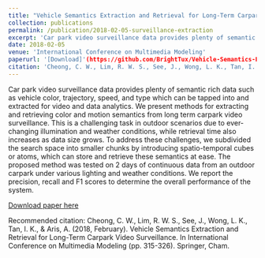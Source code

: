 ```yaml
---
title: "Vehicle Semantics Extraction and Retrieval for Long-Term Carpark Video Surveillance"
collection: publications
permalink: /publication/2018-02-05-surveillance-extraction
excerpt: 'Car park video surveillance data provides plenty of semantic rich data such as vehicle color, trajectory, speed, and type which can be tapped into and extracted for video and data analytics. We present methods for extracting and retrieving color and motion semantics from long term carpark video surveillance. This is a challenging task in outdoor scenarios due to ever-changing illumination and weather conditions, while retrieval time also increases as data size grows. To address these challenges, we subdivided the search space into smaller chunks by introducing spatio-temporal cubes or atoms, which can store and retrieve these semantics at ease. The proposed method was tested on 2 days of continuous data from an outdoor carpark under various lighting and weather conditions. We report the precision, recall and F1 scores to determine the overall performance of the system.'
date: 2018-02-05
venue: 'International Conference on Multimedia Modeling'
paperurl: '[Download]'(https://github.com/BrightTux/Vehicle-Semantics-Extraction-and-Retrieval-for-Long-term-Carpark-Video-Surveillance/raw/master/Vehicle_Semantics_Extraction_and_Retrieval_for_Long_term_Carpark_Video_Surveillance.pdf)
citation: 'Cheong, C. W., Lim, R. W. S., See, J., Wong, L. K., Tan, I. K., & Aris, A. (2018, February). Vehicle Semantics Extraction and Retrieval for Long-Term Carpark Video Surveillance. In International Conference on Multimedia Modeling (pp. 315-326). Springer, Cham.'
---
```

Car park video surveillance data provides plenty of semantic rich data such as vehicle color, trajectory, speed, and type which can be tapped into and extracted for video and data analytics. We present methods for extracting and retrieving color and motion semantics from long term carpark video surveillance. This is a challenging task in outdoor scenarios due to ever-changing illumination and weather conditions, while retrieval time also increases as data size grows. To address these challenges, we subdivided the search space into smaller chunks by introducing spatio-temporal cubes or atoms, which can store and retrieve these semantics at ease. The proposed method was tested on 2 days of continuous data from an outdoor carpark under various lighting and weather conditions. We report the precision, recall and F1 scores to determine the overall performance of the system.

[Download paper here](https://github.com/BrightTux/Vehicle-Semantics-Extraction-and-Retrieval-for-Long-term-Carpark-Video-Surveillance/raw/master/Vehicle_Semantics_Extraction_and_Retrieval_for_Long_term_Carpark_Video_Surveillance.pdf)

Recommended citation: 
Cheong, C. W., Lim, R. W. S., See, J., Wong, L. K., Tan, I. K., & Aris, A. (2018, February). Vehicle Semantics Extraction and Retrieval for Long-Term Carpark Video Surveillance. In International Conference on Multimedia Modeling (pp. 315-326). Springer, Cham.
